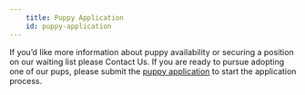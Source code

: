 ```yaml
---
    title: Puppy Application
    id: puppy-application
---
```

<p>If you’d like more information about puppy availability or securing a position on our waiting list please
    <a class="toggle" data-toggle=".contact-show">Contact Us</a>. If
    you are ready to pursue adopting one of our pups, please submit the <a href="./interested.html">puppy application</a> to start the application process.
</p>
